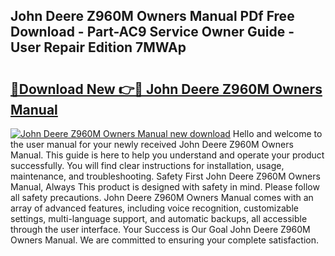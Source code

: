 ## John Deere Z960M Owners Manual PDf Free Download - Part-AC9 Service Owner Guide - User Repair Edition 7MWAp

# <h2><a href="http://bc93271.oget.top/?id=John+Deere+Z960M+Owners+Manual">🔗Download New 👉🔴 John Deere Z960M Owners Manual</a></h2>

[![John Deere Z960M Owners Manual new download](https://i.imgur.com/5g1atiW.png)](http://bc93271.oget.top/?id=John+Deere+Z960M+Owners+Manual)
Hello and welcome to the user manual for your newly received John Deere Z960M Owners Manual. This guide is here to help you understand and operate your product successfully. You will find clear instructions for installation, usage, maintenance, and troubleshooting. Safety First John Deere Z960M Owners Manual, Always This product is designed with safety in mind. Please follow all safety precautions. John Deere Z960M Owners Manual comes with an array of advanced features, including voice recognition, customizable settings, multi-language support, and automatic backups, all accessible through the user interface. Your Success is Our Goal John Deere Z960M Owners Manual. We are committed to ensuring your complete satisfaction.

